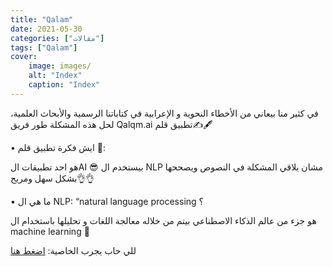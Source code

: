 ```yaml
---
title: "Qalam"
date: 2021-05-30
categories: ["مقالات"]
tags: ["Qalam"]
cover:
    image: images/
    alt: "Index"
    caption: "Index"
---
```

في كثير منا بيعاني من الأخطاء النحوية و الإعرابية في كتاباتنا الرسمية والأبحاث العلمية، لحل هذه المشكلة طور فريق Qalqm.ai تطبيق قلم✍️🖋

• ايش فكرة تطبيق قلم 🤔:

هو احد تطبيقات الAI 😎 بيستخدم ال NLP مشان يلاقي المشكلة في النصوص ويصححها بشكل سهل ومريح👌👌

• ما هي ال NLP: “natural language processing ؟

هو جزء من عالم الذكاء الاصطناعي بيتم من خلاله معالجة اللغات و تحليلها باستخدام ال machine learning 🤖

للي حاب يجرب الخاصية:
[اضغط هنا](https://qalam.ai/)

